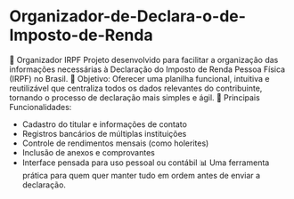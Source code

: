 # Organizador-de-Declara-o-de-Imposto-de-Renda

📎 Organizador IRPF
Projeto desenvolvido para facilitar a organização das informações necessárias à Declaração do Imposto de Renda Pessoa Física (IRPF) no Brasil.
📌 Objetivo:
Oferecer uma planilha funcional, intuitiva e reutilizável que centraliza todos os dados relevantes do contribuinte, tornando o processo de declaração mais simples e ágil.
📂 Principais Funcionalidades:
- Cadastro do titular e informações de contato
- Registros bancários de múltiplas instituições
- Controle de rendimentos mensais (como holerites)
- Inclusão de anexos e comprovantes
- Interface pensada para uso pessoal ou contábil
📊 Uma ferramenta prática para quem quer manter tudo em ordem antes de enviar a declaração.

